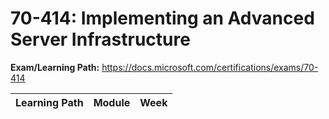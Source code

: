 # 70-414: Implementing an Advanced Server Infrastructure

**Exam/Learning Path:** https://docs.microsoft.com/certifications/exams/70-414

| **Learning Path** | **Module** | **Week** |
|-|-|-|

